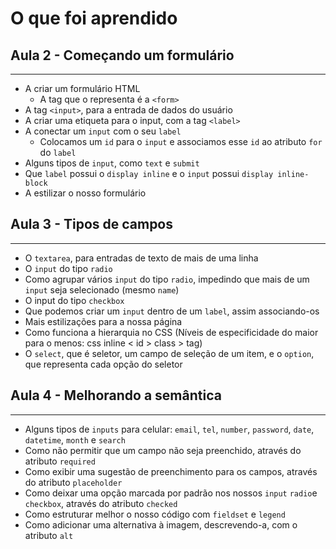 # O que foi aprendido 

## Aula 2 - Começando um formulário
---
* A criar um formulário HTML
    * A tag que o representa é a `<form>`
* A tag `<input>`, para a entrada de dados do usuário
* A criar uma etiqueta para o input, com a tag `<label>`
* A conectar um `input` com o seu `label` 
    * Colocamos um `id` para o `input` e associamos esse `id` ao atributo `for` do `label`
* Alguns tipos de `input`, como `text` e `submit`
* Que `label` possui o `display inline` e o `input` possui `display inline-block`
* A estilizar o nosso formulário

## Aula 3 - Tipos de campos 
---
* O `textarea`, para entradas de texto de mais de uma linha
* O `input` do tipo `radio`
* Como agrupar vários `input` do tipo `radio`, impedindo que mais de um `input` seja selecionado (mesmo `name`)
* O input do tipo `checkbox`
* Que podemos criar um `input` dentro de um `label`, assim associando-os
* Mais estilizações para a nossa página
* Como funciona a hierarquia no CSS (Níveis de especificidade  do maior para o menos: css inline < id > class > tag)
* O `select`, que é seletor, um campo de seleção de um item, e o `option`, que representa cada opção do seletor

## Aula 4 - Melhorando a semântica 
---

* Alguns tipos de `inputs` para celular: `email`, `tel`, `number`, `password`, `date`, `datetime`, `month` e `search`
* Como não permitir que um campo não seja preenchido, através do atributo `required`
* Como exibir uma sugestão de preenchimento para os campos, através do atributo `placeholder`
* Como deixar uma opção marcada por padrão nos nossos `input` `radio`e `checkbox`, através do atributo `checked`
* Como estruturar melhor o nosso código com `fieldset` e `legend`
* Como adicionar uma alternativa à imagem, descrevendo-a, com o atributo `alt`